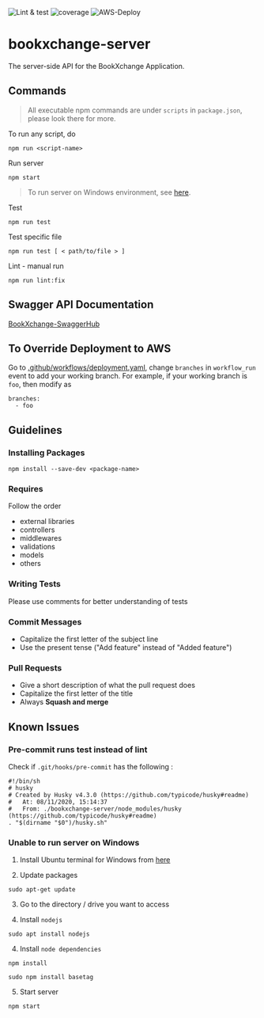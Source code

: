 ![Lint & test](https://github.com/shreyas-sriram/bookxchange-server/workflows/Lint%20and%20Test/badge.svg)
![coverage](https://img.shields.io/badge/Coverage-91.27%25-brightgreen?logo=npm&labelColor=363E46&color=00C251)
![AWS-Deploy](https://github.com/shreyas-sriram/bookxchange-server/workflows/Deploy/badge.svg)

# bookxchange-server

The server-side API for the BookXchange Application.

## Commands

> All executable npm commands are under `scripts` in `package.json`, please look there for more.

To run any script, do

```
npm run <script-name>
```

Run server

```
npm start
```

> To run server on Windows environment, see [here](#unable-to-run-server-on-windows).

Test

```
npm run test
```

Test specific file

```
npm run test [ < path/to/file > ]
```

Lint - manual run

```
npm run lint:fix
```

## Swagger API Documentation

[BookXchange-SwaggerHub](https://app.swaggerhub.com/apis/BookXchange/BookXchange-Backend-API/1.0.0)

## To Override Deployment to AWS

Go to [.github/workflows/deployment.yaml](https://github.com/shreyas-sriram/bookxchange-server/blob/main/.github/workflows/deployment.yaml), change `branches` in `workflow_run` event to add your working branch. For example, if your working branch is `foo`, then modify as

```
branches:
  - foo
```

## Guidelines

### Installing Packages

```
npm install --save-dev <package-name>
```

### Requires

Follow the order

- external libraries
- controllers
- middlewares
- validations
- models
- others

### Writing Tests

Please use comments for better understanding of tests

### Commit Messages

- Capitalize the first letter of the subject line
- Use the present tense ("Add feature" instead of "Added feature")

### Pull Requests

- Give a short description of what the pull request does
- Capitalize the first letter of the title
- Always **Squash and merge**

## Known Issues

### Pre-commit runs test instead of lint

Check if `.git/hooks/pre-commit` has the following :

```
#!/bin/sh
# husky
# Created by Husky v4.3.0 (https://github.com/typicode/husky#readme)
#   At: 08/11/2020, 15:14:37
#   From: ./bookxchange-server/node_modules/husky (https://github.com/typicode/husky#readme)
. "$(dirname "$0")/husky.sh"
```

### Unable to run server on Windows

1. Install Ubuntu terminal for Windows from [here](https://www.microsoft.com/en-us/p/ubuntu/9nblggh4msv6)

2. Update packages

```
sudo apt-get update
```

3. Go to the directory / drive you want to access

4. Install `nodejs`

```
sudo apt install nodejs
```

4. Install `node dependencies`

```
npm install

sudo npm install basetag
```

5. Start server

```
npm start
```

